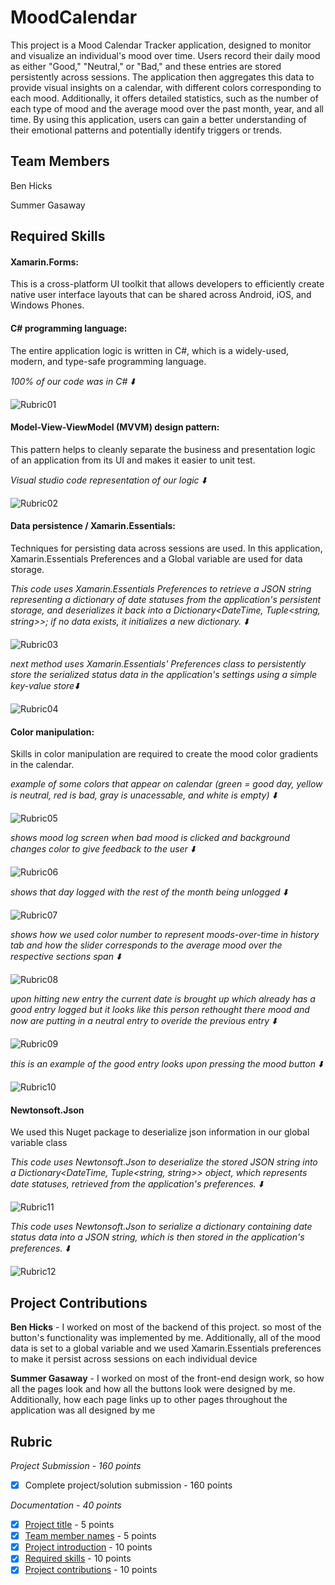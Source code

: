 # MoodCalendar
<!-- replace 'Project Title' with the title of your project -->
This project is a Mood Calendar Tracker application, designed to monitor and visualize an individual's mood over time. Users record their daily mood as either "Good," "Neutral," or "Bad," and these entries are stored persistently across sessions. The application then aggregates this data to provide visual insights on a calendar, with different colors corresponding to each mood. Additionally, it offers detailed statistics, such as the number of each type of mood and the average mood over the past month, year, and all time. By using this application, users can gain a better understanding of their emotional patterns and potentially identify triggers or trends.

## Team Members
<!-- list the names of your team members here -->
Ben Hicks

Summer Gasaway

## Required Skills
<!-- List the technical skills you needed to develop the application, the tools, or APIs (Platform specific and third party) used in the project -->
#### Xamarin.Forms: 

This is a cross-platform UI toolkit that allows developers to efficiently create native user interface layouts that can be shared across Android, iOS, and Windows Phones.

#### C# programming language: 

The entire application logic is written in C#, which is a widely-used, modern, and type-safe programming language.

*100% of our code was in C# ⬇️*

![Rubric01](photos/Rubric01.png)

#### Model-View-ViewModel (MVVM) design pattern: 

This pattern helps to cleanly separate the business and presentation logic of an application from its UI and makes it easier to unit test.

*Visual studio code representation of our logic ⬇️*

![Rubric02](photos/Rubric02.png)

#### Data persistence / Xamarin.Essentials: 

Techniques for persisting data across sessions are used. In this application, Xamarin.Essentials Preferences and a Global variable are used for data storage.

*This code uses Xamarin.Essentials Preferences to retrieve a JSON string representing a dictionary of date statuses from the application's persistent storage, and deserializes it back into a Dictionary<DateTime, Tuple<string, string>>; if no data exists, it initializes a new dictionary. ⬇️*

![Rubric03](photos/Rubric03.png)

*next method uses Xamarin.Essentials' Preferences class to persistently store the serialized status data in the application's settings using a simple key-value store⬇️*

![Rubric04](photos/Rubric04.png)

#### Color manipulation: 

Skills in color manipulation are required to create the mood color gradients in the calendar.

*example of some colors that appear on calendar (green = good day,  yellow is neutral, red is bad, gray is unacessable, and white is empty) ⬇️*

![Rubric05](photos/Rubric05.png)

*shows mood log screen when bad mood is clicked and background changes color to give feedback to the user ⬇️*

![Rubric06](photos/Rubric06.png)

*shows that day logged with the rest of the month being unlogged ⬇️*

![Rubric07](photos/Rubric07.png)

*shows how we used color number to represent moods-over-time in history tab and how the slider corresponds to the average mood over the respective sections span ⬇️* 

![Rubric08](photos/Rubric08.png)

*upon hitting new entry the current date is brought up which already has a good entry logged but it looks like this person rethought there mood and now are putting in a neutral entry to overide the previous entry ⬇️*

![Rubric09](photos/Rubric09.png)

*this is an example of the good entry looks upon pressing the mood button ⬇️*

![Rubric10](photos/Rubric10.png)

#### Newtonsoft.Json

We used this Nuget package to deserialize json information in our global variable class

*This code uses Newtonsoft.Json to deserialize the stored JSON string into a Dictionary<DateTime, Tuple<string, string>> object, which represents date statuses, retrieved from the application's preferences. ⬇️*

![Rubric11](photos/Rubric11.png)

*This code uses Newtonsoft.Json to serialize a dictionary containing date status data into a JSON string, which is then stored in the application's preferences. ⬇️*

![Rubric12](photos/Rubric12.png)

## Project Contributions
<!-- Describe each team member's contributions to the project -->
**Ben Hicks** - I worked on most of the backend of this project. so most of the button's functionality was implemented by me. Additionally, all of the mood data is set to a global variable and we used Xamarin.Essentials preferences to make it persist across sessions on each individual device

**Summer Gasaway** - I worked on most of the front-end design work, so how all the pages look and how all the buttons look were designed by me. Additionally, how each page links up to other pages throughout the application was all designed by me

## Rubric

*Project Submission - 160 points*
- [x] Complete project/solution submission - 160 points


*Documentation - 40 points*
- [x] [Project title](#moodcalendar) - 5 points
- [x] [Team member names](#team-members) - 5 points
- [x] [Project introduction](#moodcalendar) - 10 points
- [x] [Required skills](#required-skills) - 10 points
- [x] [Project contributions](#project-contributions) - 10 points
